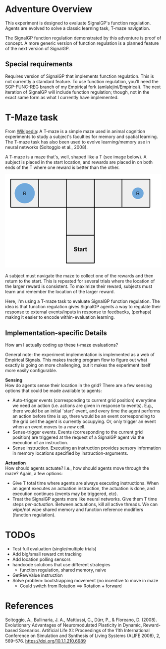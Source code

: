 # Adventure Overview

This experiment is designed to evaluate SignalGP's function regulation. Agents are evolved to solve a classic learning task, T-maze navigation. 

The SignalGP function regulation demonstrated by this adventure is proof of concept. A more generic version of function regulation is a planned feature of the next version of SignalGP. 

## Special requirements
Requires version of SignalGP that implements function regulation. This is not currently a standard feature. To use function regulation, you'll need the SGP-FUNC-REG branch of my Empirical fork (amlalejini/Empirical). The next iteration of SignalGP will include function regulation; though, not in the exact same form as what I currently have implemented. 

# T-Maze task
From [Wikipedia](https://en.wikipedia.org/wiki/T-maze): A T-maze is a simple maze used in animal cognition experiments to study a subject's faculties for memory and spatial learning. 
The T-maze task has also been used to evolve learning/memory use in neural networks (Soltoggio et al., 2008). 

A T-maze is a maze that's, well, shaped like a T (see image below). A subject is placed in the start location, and rewards are placed in on both ends of the T where one reward is better than the other. 

![t-maze](../../misc/imgs/t-maze.png)

A subject must navigate the maze to collect one of the rewards and then return to the start. This is repeated for several trials where the location of the larger reward is consistent. To maximize their reward, subjects must learn and remember the location of the larger reward.

Here, I'm using a T-maze task to evaluate SignalGP function regulation. The idea is that function regulation gives SignalGP agents a way to regulate their response to external events/inputs in response to feedbacks, (perhaps) making it easier to encode within-evaluation learning. 

## Implementation-specific Details
How am I actually coding up these t-maze evaluations? 

General note: the experiment implementation is implemented as a web of Empirical Signals. This makes tracing program flow to figure out what exactly is going on more challenging, but it makes the experiment itself more easily configurable. 

**Sensing** <br>
How do agents sense their location in the grid? There are a few sensing options that could be made available to agents:
- Auto-trigger events (corresponding to current grid position) everytime we need an action (i.e. actions are given in response to events). E.g., there would be an initial 'start' event, and every time the agent performs an action before time is up, there would be an event corresponding to the grid cell the agent is currently occupying. Or, only trigger an event when an event moves to a *new* cell. 
- Sense-trigger events. Events (corresponding to the current grid position) are triggered at the request of a SignalGP agent via the execution of an instruction. 
- Sense instruction. Executing an instruction provides sensory information in memory locations specified by instruction-arguments. 

**Actuation** <br>
How should agents actuate? I.e., how should agents move through the maze? Again, a few options:
- Give T total time where agents are always executing instructions. When an agent executes an actuation instruction, the actuation is done, and execution continues (events may be triggered, etc). 
- Treat the SignalGP agents more like neural networks. Give them T time steps *per-actuation*. Between actuations, kill all active threads. We can wipe/not wipe shared memory and function reference modifiers (function regulation). 

# TODOs
- Test full evaluation (single/multiple trials)
- Add big/small reward cnt tracking
- Add location polling sensors
- handcode solutions that use different strategies
  - function regulation, shared memory, naive
- GetRewValue instruction
- Solve problem: bootstrapping movement (no incentive to move in maze
  - Could switch from Rotation ==> Rotation + forward

# References
Soltoggio, A., Bullinaria, J. A., Mattiussi, C., Dürr, P., & Floreano, D. (2008). Evolutionary Advantages of Neuromodulated Plasticity in Dynamic, Reward-based Scenarios. Artificial Life XI: Proceedings of the 11th International Conference on Simulation and Synthesis of Living Systems (ALIFE 2008), 2, 569–576. https://doi.org/10.1.1.210.6989